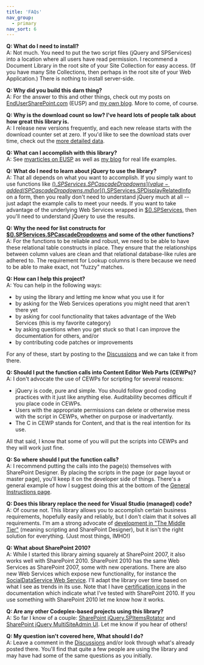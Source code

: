 ```yaml
---
title: 'FAQs'
nav_group:
  - primary
nav_sort: 6
---
```


**Q: What do I need to install?**  
A: Not much. You need to put the two script files (jQuery and SPServices) into a location where all users have read permission. I recommend a Document Library in the root site of your Site Collection for easy access. (If you have many Site Collections, then perhaps in the root site of your Web Application.) There is nothing to install server-side.

**Q: Why did you build this darn thing?**  
A: For the answer to this and other things, check out my posts on [EndUserSharePoint.com](http://www.endusersharepoint.com/category/authors/marc-d-anderson/) (EUSP) and [my own blog](http://sympmarc.com). More to come, of course.

**Q: Why is the download count so low? I've heard lots of people talk about how great this library is.**  
A: I release new versions frequently, and each new release starts with the download counter set at zero. If you'd like to see the download stats over time, check out the [more detailed data](http://spservices.codeplex.com/stats).  

**Q: What can I accomplish with this library?**  
A: See [myarticles on EUSP](http://www.endusersharepoint.com/category/authors/marc-d-anderson/) as well as [my blog](http://sympmarc.com) for real life examples.  

**Q: What do I need to learn about jQuery to use the library?**  
A: That all depends on what you want to accomplish. If you simply want to use functions like [$().SPServices.SPCascadeDropdowns](value-added/SPCascadeDropdowns.md) or [$().SPServices.SPDisplayRelatedInfo](value-added/SPDisplayRelatedInfo.md) on a form, then you really don't need to understand jQuery much at all -- just adapt the example calls to meet your needs. If you want to take advantage of the underlying Web Services wrapped in [$().SPServices](core/api/index.md), then you'll need to understand jQuery to use the results.  

**Q: Why the need for list constructs for [$().SPServices.SPCascadeDropdowns](value-added/SPCascadeDropdowns.md) and some of the other functions?**  
A: For the functions to be reliable and robust, we need to be able to have these relational table constructs in place. They ensure that the relationships between column values are clean and that relational database-like rules are adhered to. The requirement for Lookup columns is there because we need to be able to make exact, not "fuzzy" matches.  

**Q: How can I help this project?**  
A: You can help in the following ways:

*   by using the library and letting me know what you use it for
*   by asking for the Web Services operations you might need that aren't there yet
*   by asking for cool functionality that takes advantage of the Web Services (this is my favorite category)
*   by asking questions when you get stuck so that I can improve the documentation for others, and/or
*   by contributing code patches or improvements

For any of these, start by posting to the [Discussions](http://spservices.codeplex.com/discussions) and we can take it from there.  

**Q: Should I put the function calls into Content Editor Web Parts (CEWPs)?**  
A: I don't advocate the use of CEWPs for scripting for several reasons:

*   jQuery is code, pure and simple. You should follow good coding practices with it just like anything else. Auditability becomes difficult if you place code in CEWPs.
*   Users with the appropriate permissions can delete or otherwise mess with the script in CEWPs, whether on purpose or inadvertantly.
*   The C in CEWP stands for Content, and that is the real intention for its use.

All that said, I know that some of you will put the scripts into CEWPs and they will work just fine.  

**Q: So where should I put the function calls?**  
A: I recommend putting the calls into the page(s) themselves with SharePoint Designer. By placing the scripts in the page (or page layout or master page), you'll keep it on the developer side of things. There's a general example of how I suggest doing this at the bottom of the [General Instructions page](general-instructions.md).  

**Q: Does this library replace the need for Visual Studio (managed) code?**  
A: Of course not. This library allows you to accomplish certain business requirements, hopefully easily and reliably, but I don't claim that it solves all requirements. I'm am a strong advocate of [development in "The Middle Tier"](http://sympmarc.com/2010/04/14/the-middle-tier-manifesto-an-alternative-approach-to-development-with-microsoft-sharepoint/) (meaning scripting and SharePoint Designer), but it isn't the right solution for everything. (Just most things, IMHO!)  

**Q: What about SharePoint 2010?**  
A: While I started this library aiming squarely at SharePoint 2007, it also works well with SharePoint 2010\. SharePoint 2010 has the same Web Services as SharePoint 2007, some with new operations. There are also new Web Services which expose new functionality, for instance the [SocialDataService Web Service](core/api/SocialDataService.md). I'll adapt the library over time based on what I see as trends in its use. Note that I have [certification icons](glossary.md#certification) in the documentation which indicate what I've tested with SharePoint 2010\. If you use something with SharePoint 2010 let me know how it works.  

**Q: Are any other Codeplex-based projects using this library?**  
A: So far I know of a couple: [SharePoint jQuery.SPItemsRotator](http://spitemsrotator.codeplex.com) and [SharePoint jQuery MultiSiteAdmin UI](http://spmsaui.codeplex.com). Let me know if you hear of others!  

**Q: My question isn't covered here, What should I do?**  
A: Leave a comment in the [Discussions](http://spservices.codeplex.com/Thread/List.aspx) and/or look through what's already posted there. You'll find that quite a few people are using the library and may have had some of the same questions as you initially.
